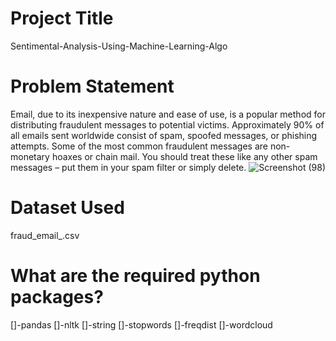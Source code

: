 # Project Title
Sentimental-Analysis-Using-Machine-Learning-Algo
# Problem Statement
Email, due to its inexpensive nature and ease of use, is a popular method for
distributing fraudulent messages to potential victims. Approximately 90% of all
emails sent worldwide consist of spam, spoofed messages, or phishing attempts.
Some of the most common fraudulent messages are non-monetary hoaxes or
chain mail. You should treat these like any other spam messages – put them in
your spam filter or simply delete.
![Screenshot (98)](https://user-images.githubusercontent.com/101711691/194846386-21f207e5-8435-469d-a76d-2ae26c81d045.png)
# Dataset Used
fraud_email_.csv
# What are the required python packages?
[]-pandas
[]-nltk
[]-string
[]-stopwords
[]-freqdist
[]-wordcloud

